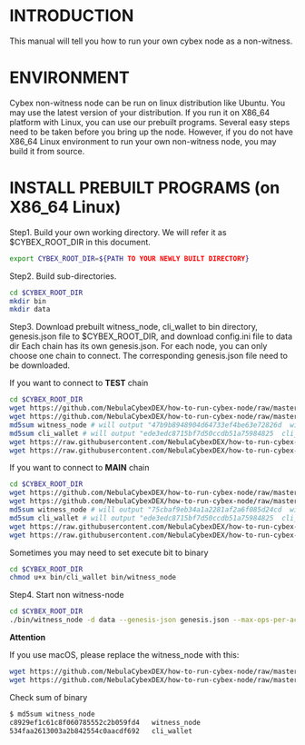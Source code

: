 INTRODUCTION
=======
This manual will tell you how to run your own cybex node as a non-witness.

ENVIRONMENT
======
Cybex non-witness node can be run on linux distribution like Ubuntu. You may use the latest version of your distribution.
If you run it on X86_64 platform with Linux, you can use our prebuilt programs. Several easy steps need to be taken before you bring up the node.
However, if you do not have X86_64 Linux environment to run your own non-witness node, you may build it from source.

INSTALL PREBUILT PROGRAMS (on X86_64 Linux)
======
Step1. Build your own working directory. We will refer it as $CYBEX_ROOT_DIR in this document.
```Bash
export CYBEX_ROOT_DIR=${PATH TO YOUR NEWLY BUILT DIRECTORY}
```

Step2. Build sub-directories.
```Bash
cd $CYBEX_ROOT_DIR
mkdir bin
mkdir data
```
Step3. Download prebuilt witness_node, cli_wallet to bin directory, 
genesis.json file to $CYBEX_ROOT_DIR, and download config.ini file to data dir
Each chain has its own genesis.json. For each node, you can only choose one chain to connect.
The corresponding genesis.json file need to be downloaded.

If you want to connect to **TEST** chain
```Bash
cd $CYBEX_ROOT_DIR
wget https://github.com/NebulaCybexDEX/how-to-run-cybex-node/raw/master/bin/dextest/witness_node -O bin/witness_node
wget https://github.com/NebulaCybexDEX/how-to-run-cybex-node/raw/master/bin/dextest/cli_wallet -O bin/cli_wallet
md5sum witness_node # will output "47b9b8948904d64733ef4be63e72826d  witness_node"
md5sum cli_wallet # will output "ede3edc8715bf7d50ccdb51a75984825  cli_wallet"
wget https://raw.githubusercontent.com/NebulaCybexDEX/how-to-run-cybex-node/master/testchain/genesis.json -O genesis.json
wget https://raw.githubusercontent.com/NebulaCybexDEX/how-to-run-cybex-node/master/testchain/config.ini -O data/config.ini
```

If you want to connect to **MAIN** chain
```Bash
cd $CYBEX_ROOT_DIR
wget https://github.com/NebulaCybexDEX/how-to-run-cybex-node/raw/master/bin/prod/witness_node -O bin/witness_node
wget https://github.com/NebulaCybexDEX/how-to-run-cybex-node/raw/master/bin/prod/cli_wallet -O bin/cli_wallet
md5sum witness_node # will output "75cbaf9eb34a1a2281af2a6f085d24cd  witness_node"
md5sum cli_wallet # will output "ede3edc8715bf7d50ccdb51a75984825  cli_wallet"
wget https://raw.githubusercontent.com/NebulaCybexDEX/how-to-run-cybex-node/master/mainchain/genesis.json -O genesis.json
wget https://raw.githubusercontent.com/NebulaCybexDEX/how-to-run-cybex-node/master/mainchain/config.ini -O data/config.ini
```

Sometimes you may need to set execute bit to binary
```Bash
cd $CYBEX_ROOT_DIR
chmod u+x bin/cli_wallet bin/witness_node
```

Step4. Start non witness-node
```Bash
cd $CYBEX_ROOT_DIR
./bin/witness_node -d data --genesis-json genesis.json --max-ops-per-account 500 --resync-blockchain --replay-blockchain
```


**Attention**

If you use macOS, please replace the witness_node with this:

```Bash
wget https://github.com/NebulaCybexDEX/how-to-run-cybex-node/raw/master/mac-bin/witness_node -O bin/witness_node
wget https://github.com/NebulaCybexDEX/how-to-run-cybex-node/raw/master/mac-bin/cli_wallet -O bin/cli_wallet
```

Check sum of binary
```Bash
$ md5sum witness_node
c8929ef1c61c8f060785552c2b059fd4   witness_node
534faa2613003a2b842554c0aacdf692   cli_wallet
```
